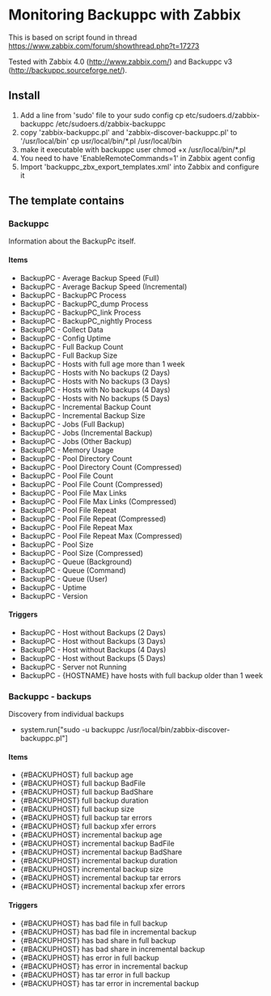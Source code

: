 # Monitoring Backuppc with Zabbix

This is based on script found in thread https://www.zabbix.com/forum/showthread.php?t=17273

Tested with Zabbix 4.0 (http://www.zabbix.com/) and Backuppc v3 (http://backuppc.sourceforge.net/).

## Install

1. Add a line from 'sudo' file to your sudo config
    cp etc/sudoers.d/zabbix-backuppc /etc/sudoers.d/zabbix-backuppc
2. copy 'zabbix-backuppc.pl' and 'zabbix-discover-backuppc.pl' to '/usr/local/bin'
    cp usr/local/bin/*.pl /usr/local/bin
3. make it executable with backuppc user
    chmod +x /usr/local/bin/*.pl
4. You need to have 'EnableRemoteCommands=1' in Zabbix agent config
4. Import 'backuppc_zbx_export_templates.xml' into Zabbix and configure it

## The template contains

### Backuppc

Information about the BackupPc itself.

#### Items

* BackupPC - Average Backup Speed (Full)
* BackupPC - Average Backup Speed (Incremental)
* BackupPC - BackupPC Process
* BackupPC - BackupPC_dump Process
* BackupPC - BackupPC_link Process
* BackupPC - BackupPC_nightly Process
* BackupPC - Collect Data
* BackupPC - Config Uptime
* BackupPC - Full Backup Count
* BackupPC - Full Backup Size
* BackupPC - Hosts with full age more than 1 week
* BackupPC - Hosts with No backups (2 Days)
* BackupPC - Hosts with No backups (3 Days)
* BackupPC - Hosts with No backups (4 Days)
* BackupPC - Hosts with No backups (5 Days)
* BackupPC - Incremental Backup Count
* BackupPC - Incremental Backup Size
* BackupPC - Jobs (Full Backup)
* BackupPC - Jobs (Incremental Backup)
* BackupPC - Jobs (Other Backup)
* BackupPC - Memory Usage
* BackupPC - Pool Directory Count
* BackupPC - Pool Directory Count (Compressed)
* BackupPC - Pool File Count
* BackupPC - Pool File Count (Compressed)
* BackupPC - Pool File Max Links
* BackupPC - Pool File Max Links (Compressed)
* BackupPC - Pool File Repeat
* BackupPC - Pool File Repeat (Compressed)
* BackupPC - Pool File Repeat Max
* BackupPC - Pool File Repeat Max (Compressed)
* BackupPC - Pool Size
* BackupPC - Pool Size (Compressed)
* BackupPC - Queue (Background)
* BackupPC - Queue (Command)
* BackupPC - Queue (User)
* BackupPC - Uptime
* BackupPC - Version

#### Triggers

* BackupPC - Host without Backups (2 Days)
* BackupPC - Host without Backups (3 Days)
* BackupPC - Host without Backups (4 Days)
* BackupPC - Host without Backups (5 Days)
* BackupPC - Server not Running
* BackupPC - {HOSTNAME} have hosts with full backup older than 1 week

### Backuppc - backups

Discovery from individual backups
- system.run["sudo -u backuppc /usr/local/bin/zabbix-discover-backuppc.pl"]

#### Items

* {#BACKUPHOST} full backup age
* {#BACKUPHOST} full backup BadFile
* {#BACKUPHOST} full backup BadShare
* {#BACKUPHOST} full backup duration
* {#BACKUPHOST} full backup size
* {#BACKUPHOST} full backup tar errors
* {#BACKUPHOST} full backup xfer errors
* {#BACKUPHOST} incremental backup age
* {#BACKUPHOST} incremental backup BadFile
* {#BACKUPHOST} incremental backup BadShare
* {#BACKUPHOST} incremental backup duration
* {#BACKUPHOST} incremental backup size
* {#BACKUPHOST} incremental backup tar errors
* {#BACKUPHOST} incremental backup xfer errors

#### Triggers

* {#BACKUPHOST} has bad file in full backup
* {#BACKUPHOST} has bad file in incremental backup
* {#BACKUPHOST} has bad share in full backup
* {#BACKUPHOST} has bad share in incremental backup
* {#BACKUPHOST} has error in full backup
* {#BACKUPHOST} has error in incremental backup
* {#BACKUPHOST} has tar error in full backup
* {#BACKUPHOST} has tar error in incremental backup
